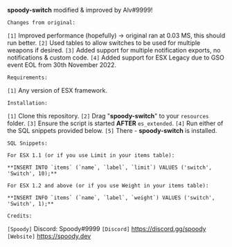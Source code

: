 **spoody-switch** modified & improved by Alv#9999!

```Changes from original:```

`[1]` Improved performance (hopefully) -> original ran at 0.03 MS, this should run better. 
`[2]` Used tables to allow switches to be used for multiple weapons if desired. 
`[3]` Added support for multiple notification exports, no notifications & custom code. 
`[4]` Added support for ESX Legacy due to GSO event EOL from 30th November 2022. 

```Requirements:```

`[1]` Any version of ESX framework.

```Installation:```

`[1]` Clone this repository.
`[2]` Drag "**spoody-switch**" to your `resources` folder.
`[3]` Ensure the script is started **AFTER** `es_extended`.
`[4]` Run either of the SQL snippets provided below.
`[5]` There - **spoody-switch** is installed.

```SQL Snippets:```

`For ESX 1.1 (or if you use Limit in your items table):`

```
**INSERT INTO `items` (`name`, `label`, `limit`) VALUES ('switch', 'Switch', 10);**
```

`For ESX 1.2 and above (or if you use Weight in your items table):`

```
**INSERT INFO `items` (`name`, `label`, `weight`) VALUES ('switch', 'Switch', 1);**
```

```Credits:```

`[Spoody]` Discord: Spoody#9999
`[Discord]` https://discord.gg/spoody
`[Website]` https://spoody.dev
